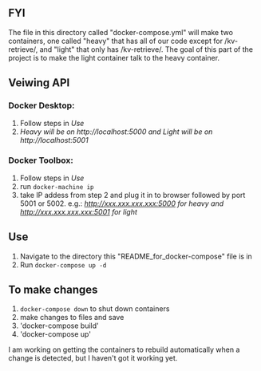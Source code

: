 ## FYI
The file in this directory called "docker-compose.yml" will make two containers, one called "heavy" that has all of our code except for /kv-retrieve/, and "light" that only has /kv-retrieve/. The goal of this part of the project is to make the light container talk to the heavy container.

## Veiwing API
### Docker Desktop:
1. Follow steps in *Use*
2. *Heavy will be on http://localhost:5000 and Light will be on http://localhost:5001*

### Docker Toolbox:
1. Follow steps in *Use*
2. run `docker-machine ip`
3. take IP addess from step 2 and plug it in to browser followed by port 5001 or 5002. e.g.: *http://xxx.xxx.xxx.xxx:5000 for heavy and http://xxx.xxx.xxx.xxx:5001 for light*


## Use
1. Navigate to the directory this "README_for_docker-compose" file is in
2. Run `docker-compose up -d`

## To make changes
1. `docker-compose down` to shut down containers
2. make changes to files and save
3. 'docker-compose build'
4. 'docker-compose up'

I am working on getting the containers to rebuild automatically when a change is detected, but I haven't got it working yet.
